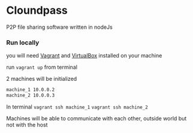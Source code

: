 # Cloundpass 

P2P file sharing software written in nodeJs

### Run locally
you will need [Vagrant](https://www.vagrantup.com/) and [VirtualBox](https://www.virtualbox.org/) installed on your machine

run ```vagrant up``` from terminal

2 machines will be initialized
```sh
machine_1 10.0.0.2
machine_2 10.0.0.3
```
In terminal
```vagrant ssh machine_1```
```vagrant ssh machine_2```

Machines will be able to communicate with each other, outside world but not with the host